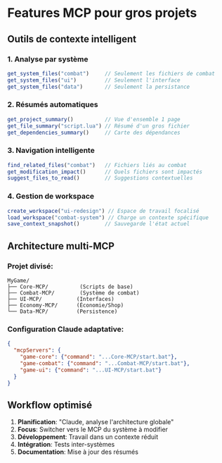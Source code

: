# Features MCP pour gros projets

## Outils de contexte intelligent

### 1. Analyse par système
```typescript
get_system_files("combat")     // Seulement les fichiers de combat
get_system_files("ui")         // Seulement l'interface
get_system_files("data")       // Seulement la persistance
```

### 2. Résumés automatiques  
```typescript
get_project_summary()          // Vue d'ensemble 1 page
get_file_summary("script.lua") // Résumé d'un gros fichier
get_dependencies_summary()     // Carte des dépendances
```

### 3. Navigation intelligente
```typescript
find_related_files("combat")   // Fichiers liés au combat
get_modification_impact()      // Quels fichiers sont impactés
suggest_files_to_read()        // Suggestions contextuelles
```

### 4. Gestion de workspace
```typescript
create_workspace("ui-redesign") // Espace de travail focalisé
load_workspace("combat-system") // Charge un contexte spécifique
save_context_snapshot()        // Sauvegarde l'état actuel
```

## Architecture multi-MCP

### Projet divisé:
```
MyGame/
├── Core-MCP/          (Scripts de base)
├── Combat-MCP/        (Système de combat) 
├── UI-MCP/           (Interfaces)
├── Economy-MCP/      (Économie/Shop)
└── Data-MCP/         (Persistence)
```

### Configuration Claude adaptative:
```json
{
  "mcpServers": {
    "game-core": {"command": "...Core-MCP/start.bat"},
    "game-combat": {"command": "...Combat-MCP/start.bat"},
    "game-ui": {"command": "...UI-MCP/start.bat"}
  }
}
```

## Workflow optimisé

1. **Planification**: "Claude, analyse l'architecture globale"
2. **Focus**: Switcher vers le MCP du système à modifier  
3. **Développement**: Travail dans un contexte réduit
4. **Intégration**: Tests inter-systèmes
5. **Documentation**: Mise à jour des résumés